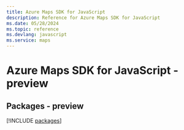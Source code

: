 ```yaml
---
title: Azure Maps SDK for JavaScript
description: Reference for Azure Maps SDK for JavaScript
ms.date: 05/28/2024
ms.topic: reference
ms.devlang: javascript
ms.service: maps
---
```

# Azure Maps SDK for JavaScript - preview
## Packages - preview
[!INCLUDE [packages](maps-index.md)]